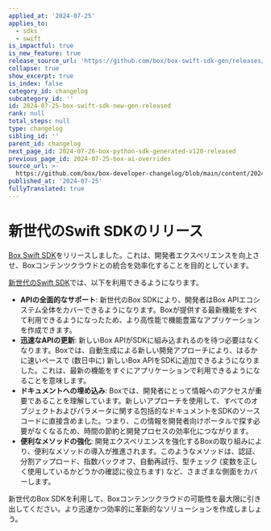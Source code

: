 ```yaml
---
applied_at: '2024-07-25'
applies_to:
  - sdks
  - swift
is_impactful: true
is_new_feature: true
release_source_url: 'https://github.com/box/box-swift-sdk-gen/releases/tag/0.3.0'
collapse: true
show_excerpt: true
is_index: false
category_id: changelog
subcategory_id: ''
id: 2024-07-25-box-swift-sdk-new-gen-released
rank: null
total_steps: null
type: changelog
sibling_id: ''
parent_id: changelog
next_page_id: 2024-07-26-box-python-sdk-generated-v120-released
previous_page_id: 2024-07-25-box-ai-overrides
source_url: >-
  https://github.com/box/box-developer-changelog/blob/main/content/2024/07-25-box-swift-sdk-new-gen-released.md
published_at: '2024-07-25'
fullyTranslated: true
---
```

# 新世代のSwift SDKのリリース

[Box Swift SDK][1]をリリースしました。これは、開発者エクスペリエンスを向上させ、Boxコンテンツクラウドとの統合を効率化することを目的としています。

<!-- more -->

[新世代のSwift SDK][1]では、以下を利用できるようになります。

* **APIの全面的なサポート**: 新世代のBox SDKにより、開発者はBox APIエコシステム全体をカバーできるようになります。Boxが提供する最新機能をすべて利用できるようになったため、より高性能で機能豊富なアプリケーションを作成できます。
* **迅速なAPIの更新**: 新しいBox APIがSDKに組み込まれるのを待つ必要はなくなります。Boxでは、自動生成による新しい開発アプローチにより、はるかに速いペースで (数日中に) 新しいBox APIをSDKに追加できるようになりました。これは、最新の機能をすぐにアプリケーションで利用できるようになることを意味します。
* **ドキュメントへの埋め込み**: Boxでは、開発者にとって情報へのアクセスが重要であることを理解しています。新しいアプローチを使用して、すべてのオブジェクトおよびパラメータに関する包括的なドキュメントをSDKのソースコードに直接含めました。つまり、この情報を開発者向けポータルで探す必要がなくなるため、時間の節約と開発プロセスの効率化につながります。
* **便利なメソッドの強化**: 開発エクスペリエンスを強化するBoxの取り組みにより、便利なメソッドの導入が推進されます。このようなメソッドは、認証、分割アップロード、指数バックオフ、自動再試行、型チェック (変数を正しく使用しているかどうかの確認に役立ちます) など、さまざまな側面をカバーします。

新世代のBox SDKを利用して、Boxコンテンツクラウドの可能性を最大限に引き出してください。より迅速かつ効率的に革新的なソリューションを作成しましょう。

[1]: https://github.com/box/box-swift-sdk-gen
